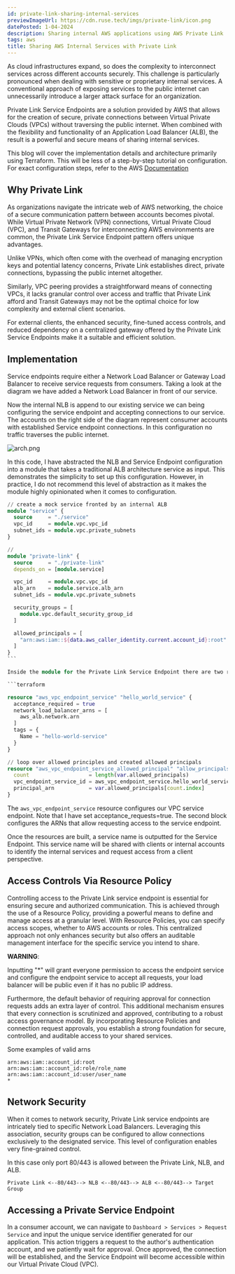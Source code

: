 ```yaml
---
id: private-link-sharing-internal-services
previewImageUrl: https://cdn.ruse.tech/imgs/private-link/icon.png
datePosted: 1-04-2024
description: Sharing internal AWS applications using AWS Private Link
tags: aws
title: Sharing AWS Internal Services with Private Link
---
```


As cloud infrastructures expand, so does the complexity to interconnect services across different accounts securely. This challenge is particularly pronounced when dealing with sensitive or proprietary internal services. A conventional approach of exposing services to the public internet can unnecessarily introduce a larger attack surface for an organization.

Private Link Service Endpoints are a solution provided by AWS that allows for the creation of secure, private connections between Virtual Private Clouds (VPCs) without traversing the public internet. When combined with the flexibility and functionality of an Application Load Balancer (ALB), the result is a powerful and secure means of sharing internal services.

This blog will cover the implementation details and architecture primarily using Terraform. This will be less of a step-by-step tutorial on configuration. For exact configuration steps, refer to the AWS [Documentation](https://docs.aws.amazon.com/vpc/latest/privatelink/configure-endpoint-service.html)

## Why Private Link

As organizations navigate the intricate web of AWS networking, the choice of a secure communication pattern between accounts becomes pivotal. While Virtual Private Network (VPN) connections, Virtual Private Cloud (VPC), and Transit Gateways for interconnecting AWS environments are common, the Private Link Service Endpoint pattern offers unique advantages.

Unlike VPNs, which often come with the overhead of managing encryption keys and potential latency concerns, Private Link establishes direct, private connections, bypassing the public internet altogether.

Similarly, VPC peering provides a straightforward means of connecting VPCs, it lacks granular control over access and traffic that Private Link afford and Transit Gateways may not be the optimal choice for low complexity and external client scenarios.

For external clients, the enhanced security, fine-tuned access controls, and reduced dependency on a centralized gateway offered by the Private Link Service Endpoints make it a suitable and efficient solution.

## Implementation

Service endpoints require either a Network Load Balancer or Gateway Load Balancer to receive service requests from consumers. Taking a look at the diagram we have added a Network Load Balancer in front of our service.

Now the internal NLB is append to our existing service we can being configuring the service endpoint and accepting connections to our service. The accounts on the right side of the diagram represent consumer accounts with established Service endpoint connections. In this configuration no traffic traverses the public internet.

![arch.png](https://cdn.ruse.tech/imgs/private-link/Private-Link.png)

In this code, I have abstracted the NLB and Service Endpoint configuration into a module that takes a traditional ALB architecture service as input. This demonstrates the simplicity to set up this configuration. However, in practice, I do not recommend this level of abstraction as it makes the module highly opinionated when it comes to configuration.

````terraform
// create a mock service fronted by an internal ALB
module "service" {
  source     = "./service"
  vpc_id     = module.vpc.vpc_id
  subnet_ids = module.vpc.private_subnets
}

//
module "private-link" {
  source     = "./private-link"
  depends_on = [module.service]

  vpc_id     = module.vpc.vpc_id
  alb_arn    = module.service.alb_arn
  subnet_ids = module.vpc.private_subnets

  security_groups = [
    module.vpc.default_security_group_id
  ]

  allowed_principals = [
    "arn:aws:iam::${data.aws_caller_identity.current.account_id}:root"
  ]
}
```

Inside the module for the Private Link Service Endpoint there are two resources created that handle the primary lift of sharing the service.

```terraform

resource "aws_vpc_endpoint_service" "hello_world_service" {
  acceptance_required = true
  network_load_balancer_arns = [
    aws_alb.network.arn
  ]
  tags = {
    Name = "hello-world-service"
  }
}

// loop over allowed principles and created allowed principals
resource "aws_vpc_endpoint_service_allowed_principal" "allow_principals" {
  count                   = length(var.allowed_principals)
  vpc_endpoint_service_id = aws_vpc_endpoint_service.hello_world_service.id
  principal_arn           = var.allowed_principals[count.index]
}

````

The `aws_vpc_endpoint_service` resource configures our VPC service endpoint. Note that I have set acceptance_requests=true. The second block configures the ARNs that allow requesting access to the service endpoint.

Once the resources are built, a service name is outputted for the Service Endpoint. This service name will be shared with clients or internal accounts to identify the internal services and request access from a client perspective.

## Access Controls Via Resource Policy

Controlling access to the Private Link service endpoint is essential for ensuring secure and authorized communication. This is achieved through the use of a Resource Policy, providing a powerful means to define and manage access at a granular level. With Resource Policies, you can specify access scopes, whether to AWS accounts or roles. This centralized approach not only enhances security but also offers an auditable management interface for the specific service you intend to share.

**WARNING**:

Inputting "\*" will grant everyone permission to access the endpoint service and configure the endpoint service to accept all requests, your load balancer will be public even if it has no public IP address.

Furthermore, the default behavior of requiring approval for connection requests adds an extra layer of control. This additional mechanism ensures that every connection is scrutinized and approved, contributing to a robust access governance model. By incorporating Resource Policies and connection request approvals, you establish a strong foundation for secure, controlled, and auditable access to your shared services.

Some examples of valid arns

```text
arn:aws:iam::account_id:root
arn:aws:iam::account_id:role/role_name
arn:aws:iam::account_id:user/user_name
*
```

## Network Security

When it comes to network security, Private Link service endpoints are intricately tied to specific Network Load Balancers. Leveraging this association, security groups can be configured to allow connections exclusively to the designated service. This level of configuration enables very fine-grained control.

In this case only port 80/443 is allowed between the Private Link, NLB, and ALB.

```text
Private Link <--80/443--> NLB <--80/443--> ALB <--80/443--> Target Group
```

## Accessing a Private Service Endpoint

In a consumer account, we can navigate to `Dashboard > Services > Request Service` and input the unique service identifier generated for our application. This action triggers a request to the author's authentication account, and we patiently wait for approval. Once approved, the connection will be established, and the Service Endpoint will become accessible within our Virtual Private Cloud (VPC).
